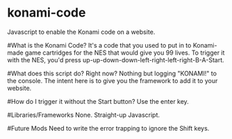 # konami-code
Javascript to enable the Konami code on a website.

#What is the Konami Code?
It's a code that you used to put in to Konami-made game cartridges for the NES that would give you 99 lives.  To trigger it with the NES, you'd press up-up-down-down-left-right-left-right-B-A-Start.

#What does this script do?
Right now?  Nothing but logging "KONAMI!" to the console.  The intent here is to give you the framework to add it to your website.

#How do I trigger it without the Start button?
Use the enter key. 

#Libraries/Frameworks
None. Straight-up Javascript.

#Future Mods
Need to write the error trapping to ignore the Shift keys.

